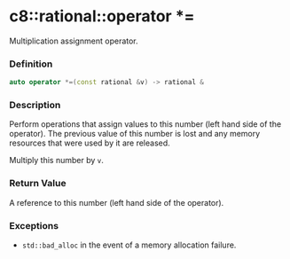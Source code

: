 # c8::rational::operator \*= #

Multiplication assignment operator.

### Definition ###

```cpp
auto operator *=(const rational &v) -> rational &
```

### Description ###

Perform operations that assign values to this number (left hand side of the operator).  The previous value of this number is lost and any memory resources that were used by it are released.

Multiply this number by `v`.

### Return Value ###

A reference to this number (left hand side of the operator).

### Exceptions ###

* `std::bad_alloc` in the event of a memory allocation failure.

